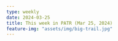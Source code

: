 ```yaml
---
type: weekly
date: 2024-03-25
title: This week in PATR (Mar 25, 2024)
feature-img: "assets/img/big-trail.jpg"
---
```



